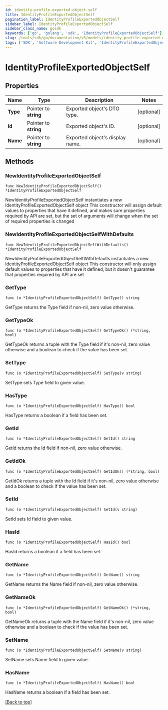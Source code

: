 ```yaml
---
id: identity-profile-exported-object-self
title: IdentityProfileExportedObjectSelf
pagination_label: IdentityProfileExportedObjectSelf
sidebar_label: IdentityProfileExportedObjectSelf
sidebar_class_name: gosdk
keywords: ['go', 'golang', 'sdk', 'IdentityProfileExportedObjectSelf'] 
slug: /tools/sdk/go/documentation/v3/models/identity-profile-exported-object-self
tags: ['SDK', 'Software Development Kit', 'IdentityProfileExportedObjectSelf']
---
```


# IdentityProfileExportedObjectSelf

## Properties

Name | Type | Description | Notes
------------ | ------------- | ------------- | -------------
**Type** | Pointer to **string** | Exported object&#39;s DTO type. | [optional] 
**Id** | Pointer to **string** | Exported object&#39;s ID. | [optional] 
**Name** | Pointer to **string** | Exported object&#39;s display name. | [optional] 

## Methods

### NewIdentityProfileExportedObjectSelf

`func NewIdentityProfileExportedObjectSelf() *IdentityProfileExportedObjectSelf`

NewIdentityProfileExportedObjectSelf instantiates a new IdentityProfileExportedObjectSelf object
This constructor will assign default values to properties that have it defined,
and makes sure properties required by API are set, but the set of arguments
will change when the set of required properties is changed

### NewIdentityProfileExportedObjectSelfWithDefaults

`func NewIdentityProfileExportedObjectSelfWithDefaults() *IdentityProfileExportedObjectSelf`

NewIdentityProfileExportedObjectSelfWithDefaults instantiates a new IdentityProfileExportedObjectSelf object
This constructor will only assign default values to properties that have it defined,
but it doesn't guarantee that properties required by API are set

### GetType

`func (o *IdentityProfileExportedObjectSelf) GetType() string`

GetType returns the Type field if non-nil, zero value otherwise.

### GetTypeOk

`func (o *IdentityProfileExportedObjectSelf) GetTypeOk() (*string, bool)`

GetTypeOk returns a tuple with the Type field if it's non-nil, zero value otherwise
and a boolean to check if the value has been set.

### SetType

`func (o *IdentityProfileExportedObjectSelf) SetType(v string)`

SetType sets Type field to given value.

### HasType

`func (o *IdentityProfileExportedObjectSelf) HasType() bool`

HasType returns a boolean if a field has been set.

### GetId

`func (o *IdentityProfileExportedObjectSelf) GetId() string`

GetId returns the Id field if non-nil, zero value otherwise.

### GetIdOk

`func (o *IdentityProfileExportedObjectSelf) GetIdOk() (*string, bool)`

GetIdOk returns a tuple with the Id field if it's non-nil, zero value otherwise
and a boolean to check if the value has been set.

### SetId

`func (o *IdentityProfileExportedObjectSelf) SetId(v string)`

SetId sets Id field to given value.

### HasId

`func (o *IdentityProfileExportedObjectSelf) HasId() bool`

HasId returns a boolean if a field has been set.

### GetName

`func (o *IdentityProfileExportedObjectSelf) GetName() string`

GetName returns the Name field if non-nil, zero value otherwise.

### GetNameOk

`func (o *IdentityProfileExportedObjectSelf) GetNameOk() (*string, bool)`

GetNameOk returns a tuple with the Name field if it's non-nil, zero value otherwise
and a boolean to check if the value has been set.

### SetName

`func (o *IdentityProfileExportedObjectSelf) SetName(v string)`

SetName sets Name field to given value.

### HasName

`func (o *IdentityProfileExportedObjectSelf) HasName() bool`

HasName returns a boolean if a field has been set.


[[Back to top]](#) 



